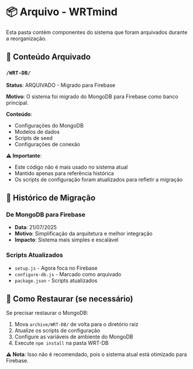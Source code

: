 # 📦 Arquivo - WRTmind

Esta pasta contém componentes do sistema que foram arquivados durante a reorganização.

## 📁 Conteúdo Arquivado

### `/WRT-DB/`
**Status**: ARQUIVADO - Migrado para Firebase

**Motivo**: O sistema foi migrado do MongoDB para Firebase como banco principal.

**Conteúdo**:
- Configurações do MongoDB
- Modelos de dados
- Scripts de seed
- Configurações de conexão

**⚠️ Importante**: 
- Este código não é mais usado no sistema atual
- Mantido apenas para referência histórica
- Os scripts de configuração foram atualizados para refletir a migração

## 🔄 Histórico de Migração

### De MongoDB para Firebase
- **Data**: 21/07/2025
- **Motivo**: Simplificação da arquitetura e melhor integração
- **Impacto**: Sistema mais simples e escalável

### Scripts Atualizados
- `setup.js` - Agora foca no Firebase
- `configure-db.js` - Marcado como arquivado
- `package.json` - Scripts atualizados

## 🎯 Como Restaurar (se necessário)

Se precisar restaurar o MongoDB:

1. Mova `archive/WRT-DB/` de volta para o diretório raiz
2. Atualize os scripts de configuração
3. Configure as variáveis de ambiente do MongoDB
4. Execute `npm install` na pasta WRT-DB

**⚠️ Nota**: Isso não é recomendado, pois o sistema atual está otimizado para Firebase. 
